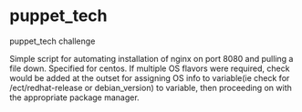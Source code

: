 puppet_tech
===========

puppet_tech challenge

Simple script for automating installation of nginx on port 8080 and pulling a file down. Specified for centos. 
If multiple OS flavors were required, check would be added at the outset for assigning OS info to variable(ie check for /ect/redhat-release or debian_version)
to variable, then proceeding on with the appropriate package manager.
